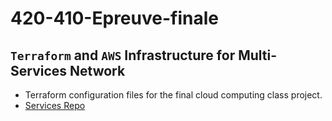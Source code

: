 # 420-410-Epreuve-finale

## `Terraform` and `AWS` Infrastructure for Multi-Services Network 

- Terraform configuration files for the final cloud computing class project.
- [Services Repo](https://github.com/ManasseTegGbegnohou/420-414-Epreuve-Finale-Services.git)
